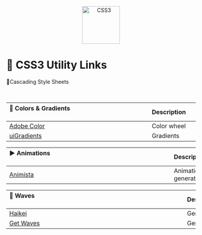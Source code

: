 <div align="center">
  <img alt="CSS3" height="100" src="https://raw.githubusercontent.com/FortAwesome/Font-Awesome/6.x/svgs/brands/css3-alt.svg">
</div>

# 🔗 CSS3 Utility Links
📝Cascading Style Sheets

<br>

🎨 Colors & Gradients ⠀⠀⠀⠀⠀⠀⠀⠀⠀⠀⠀⠀⠀⠀⠀⠀⠀⠀⠀⠀⠀⠀⠀⠀⠀⠀⠀⠀⠀⠀⠀| Description⠀⠀⠀⠀⠀⠀
:--------------------------------------------------------- | :-------------------------------------------------------------------------------
[Adobe Color](https://color.adobe.com/pt/)                 | Color wheel   
[uiGradients](https://uigradients.com/)                    | Gradients    

▶️ Animations ⠀⠀⠀⠀⠀⠀⠀⠀⠀⠀⠀⠀⠀⠀⠀⠀⠀⠀⠀⠀⠀⠀⠀⠀⠀⠀⠀⠀⠀⠀⠀⠀⠀⠀⠀⠀| Description⠀⠀⠀
:------------------------------------------------------- | :-------------------------------------------------------------------------------
[Animista](https://animista.net/)                        | Animation generator   
 

🌊 Waves  ⠀⠀⠀⠀⠀⠀⠀⠀⠀⠀⠀⠀⠀⠀⠀⠀⠀⠀⠀⠀⠀⠀⠀⠀⠀⠀⠀⠀⠀⠀⠀⠀⠀⠀⠀⠀⠀⠀⠀| Description⠀⠀⠀⠀⠀⠀
:------------------------------------------------------- | :-------------------------------------------------------------------------------
[Haikei](https://haikei.app/generators/)                 | Generator   
[Get Waves](https://getwaves.io/)                        | Generator   
